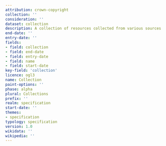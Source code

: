 ```yaml
---
attribution: crown-copyright
collection: ''
consideration: ''
dataset: collection
description: A collection of resources collected from various sources
end-date: ''
entry-date: ''
fields:
- field: collection
- field: end-date
- field: entry-date
- field: name
- field: start-date
key-field: 'collection'
licence: ogl3
name: Collection
paint-options: ''
phase: alpha
plural: Collections
prefix: ''
realm: specification
start-date: ''
themes:
- specification
typology: specification
version: 1.0
wikidata: ''
wikipedia: ''
---
```

